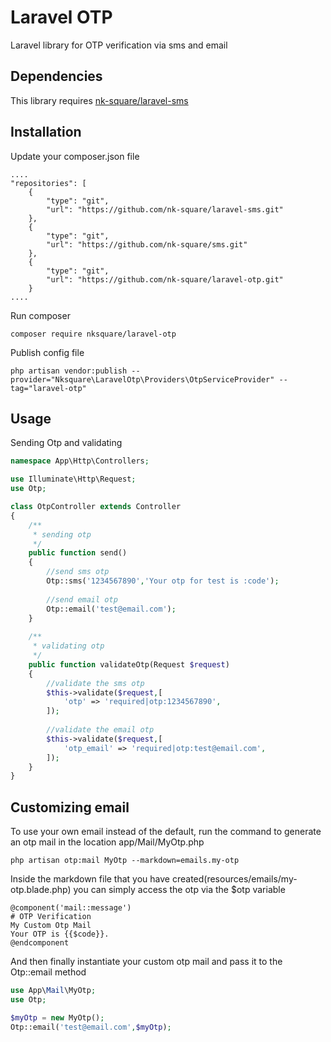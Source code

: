# Laravel OTP
Laravel library for OTP verification via sms and email
## Dependencies
This library requires [nk-square/laravel-sms](https://github.com/nk-square/laravel-sms)
## Installation
Update your composer.json file
```
....
"repositories": [
    {
        "type": "git",
        "url": "https://github.com/nk-square/laravel-sms.git"
    },
    {
        "type": "git",
        "url": "https://github.com/nk-square/sms.git"
    },
    {
        "type": "git",
        "url": "https://github.com/nk-square/laravel-otp.git"
    }
....
```
Run composer
```
composer require nksquare/laravel-otp
```
Publish config file
```
php artisan vendor:publish --provider="Nksquare\LaravelOtp\Providers\OtpServiceProvider" --tag="laravel-otp"
```
## Usage
Sending Otp and validating
```php
namespace App\Http\Controllers;

use Illuminate\Http\Request;
use Otp;

class OtpController extends Controller
{
    /**
     * sending otp
     */
    public function send()
    {
        //send sms otp
        Otp::sms('1234567890','Your otp for test is :code');
        
        //send email otp
        Otp::email('test@email.com');
    }
    
    /**
     * validating otp
     */
    public function validateOtp(Request $request)
    {
        //validate the sms otp
        $this->validate($request,[
            'otp' => 'required|otp:1234567890',
        ]);
        
        //validate the email otp
        $this->validate($request,[
            'otp_email' => 'required|otp:test@email.com',
        ]);
    }
}

```
## Customizing email
To use your own email instead of the default, run the command to generate an otp mail in the location app/Mail/MyOtp.php
```
php artisan otp:mail MyOtp --markdown=emails.my-otp
```
Inside the markdown file that you have created(resources/emails/my-otp.blade.php) you can simply access the otp via the $otp variable
```
@component('mail::message')
# OTP Verification
My Custom Otp Mail
Your OTP is {{$code}}. 
@endcomponent
```
And then finally instantiate your custom otp mail and pass it to the Otp::email method
```php
use App\Mail\MyOtp;
use Otp;

$myOtp = new MyOtp();
Otp::email('test@email.com',$myOtp);
```
